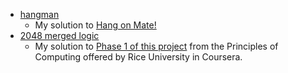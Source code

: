 - [hangman](hangman.py)
    - My solution to [Hang on Mate!](https://wwcodemanila.github.io/WWCodeManila-Python/#/basic_concepts/exercises/hangman/README)
- [2048 merged logic](2048_merge_logic.py)
    - My solution to [Phase 1 of this project](https://github.com/enixdark/principlescomputing-001/blob/master/Week0/Instructions.md) from the Principles of Computing offered by Rice University in Coursera.